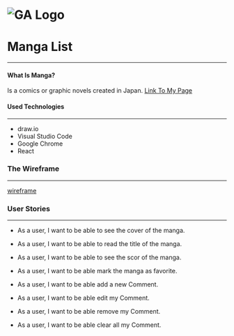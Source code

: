 # ![GA Logo](https://ga-dash.s3.amazonaws.com/production/assets/logo-9f88ae6c9c3871690e33280fcf557f33.png)

# Manga List
---
#### What Is Manga?
Is a comics or graphic novels created in Japan.
[Link To My Page](https://renad-ahmad.github.io/List-Using-React/)


#### Used Technologies
---
* draw.io
* Visual Studio Code 
* Google Chrome
* React

### The Wireframe
---
[wireframe](https://drive.google.com/file/d/1cEH--pdn6Bx4JA5_iaw3llCVdg0n2Kvo/view?usp=sharing)


### User Stories
---
*  As a user, I want to be able to see the cover of the manga.
*  As a user, I want to be able to read the title of the manga.
*  As a user, I want to be able to see the scor of the manga.
*  As a user, I want to be able mark the manga as favorite.

*  As a user, I want to be able add a new Comment.
*  As a user, I want to be able edit my Comment.
*  As a user, I want to be able remove my Comment.
*  As a user, I want to be able clear all my Comment.

 
